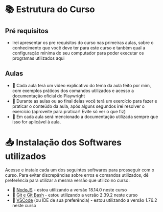 # 📚 Estrutura do Curso

## Pré requisitos
- Irei apresentar os pre requisitos do curso nas primeiras aulas, sobre o conhecimento que você deve ter para este curso e tanbém qual a configuração mínima do seu computador para poder executar os programas utilizados aqui

## Aulas
- 🎥 Cada aula terá um video explicativo do tema da aula feito por mim, com exemplos práticos dos comandos utilizados e acesso a documentação oficial do Playwright
- 📝 Durante as aulas ou ao final delas você terá um exercício para fazer e praticar o conteúdo da aula, após alguns segundos irei resolver o exercício (aproveite para praticar! Evite só ver o que fiz)
- 📖 Em cada aula será mencionado a documentação utilizada sempre que isso for aplicável à aula.

# 📥 Instalação dos Softwares utilizados
Acesse e instale cada um dos seguintes softwares para prosseguir com o curso.
Para evitar discrepâncias sobre erros e comandos utilizados, dê preferência para utilizar a mesma versão que utilizo no curso:

- 🔗 [NodeJS](https://nodejs.org/en/download) - estou utilizando a versão 18.14.0 neste curso
- 🔗 [Git e Git Bash](https://git-scm.com/downloads) - estou utilizando a versão 2.39.2 neste curso
- 🔗 [VSCode](https://code.visualstudio.com/) (ou IDE de sua preferência) - estou utilizando a versão 1.76.2 neste curso
